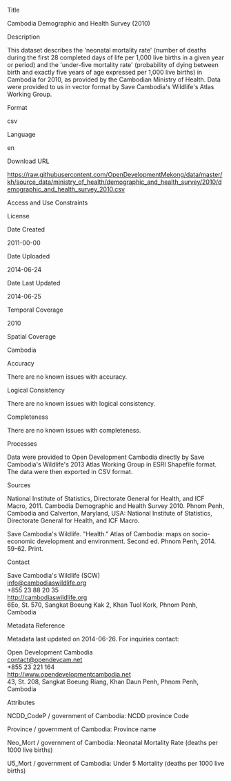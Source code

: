 Title

Cambodia Demographic and Health Survey (2010)

Description

This dataset describes the 'neonatal mortality rate' (number of deaths during the first 28 completed days of life per 1,000 live births in a given year or period) and the 'under-five mortality rate' (probability of dying between birth and exactly five years of age expressed per 1,000 live births) in Cambodia for 2010, as provided by the Cambodian Ministry of Health.  Data were provided to us in vector format by Save Cambodia's Wildlife's Atlas Working Group.

Format

csv

Language

en

Download URL

https://raw.githubusercontent.com/OpenDevelopmentMekong/data/master/kh/source_data/ministry_of_health/demographic_and_health_survey/2010/demographic_and_health_survey_2010.csv

Access and Use Constraints



License



Date Created

2011-00-00

Date Uploaded

2014-06-24

Date Last Updated

2014-06-25

Temporal Coverage

2010

Spatial Coverage

Cambodia

Accuracy

There are no known issues with accuracy.

Logical Consistency

There are no known issues with logical consistency.

Completeness

There are no known issues with completeness.

Processes

Data were provided to Open Development Cambodia directly by Save Cambodia's Wildlife's 2013 Atlas Working Group in ESRI Shapefile format. The data were then exported in CSV format.

Sources

National Institute of Statistics, Directorate General for Health, and ICF Macro, 2011. Cambodia Demographic 
and Health Survey 2010. Phnom Penh, Cambodia and Calverton, Maryland, USA: National Institute of 
Statistics, Directorate General for Health, and ICF Macro.

Save Cambodia's Wildlife. "Health." Atlas of Cambodia: maps on socio-economic development and environment. Second ed. Phnom Penh, 2014. 59-62. Print.

Contact

Save Cambodia's Wildlife (SCW)  
info@cambodiaswildlife.org  
+855 23 88 20 35  
http://cambodiaswildlife.org  
6Eo, St. 570, Sangkat Boeung Kak 2, Khan Tuol Kork, Phnom Penh, Cambodia  

Metadata Reference

Metadata last updated on 2014-06-26. For inquiries contact:

Open Development Cambodia  
contact@opendevcam.net  
+855 23 221 164  
http://www.opendevelopmentcambodia.net  
43, St. 208, Sangkat Boeung Riang, Khan Daun Penh, Phnom Penh, Cambodia  

Attributes

NCDD_CodeP / government of Cambodia:	NCDD province Code

Province / government of Cambodia: Province name 

Neo_Mort / government of Cambodia: Neonatal Mortality Rate (deaths per 1000 live births)

U5_Mort / government of Cambodia: Under 5 Mortality (deaths per 1000 live births)



